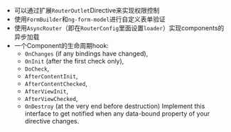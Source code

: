 + 可以通过扩展`RouterOutlet`Directive来实现权限控制
+ 使用`FormBuilder`和`ng-form-model`进行自定义表单验证
+ 使用`AsyncRouter`（即在`RouterConfig`里面设置`loader`）实现components的异步加载
+ 一个Component的生命周期hook:
	+ `OnChanges` (if any bindings have changed),
	+ `OnInit` (after the first check only),
	+ `DoCheck`,
	+ `AfterContentInit`,
	+ `AfterContentChecked`,
	+ `AfterViewInit`,
	+ `AfterViewChecked`,
	+ `OnDestroy` (at the very end before destruction) Implement this interface to get notified when any data-bound property of your directive changes.


